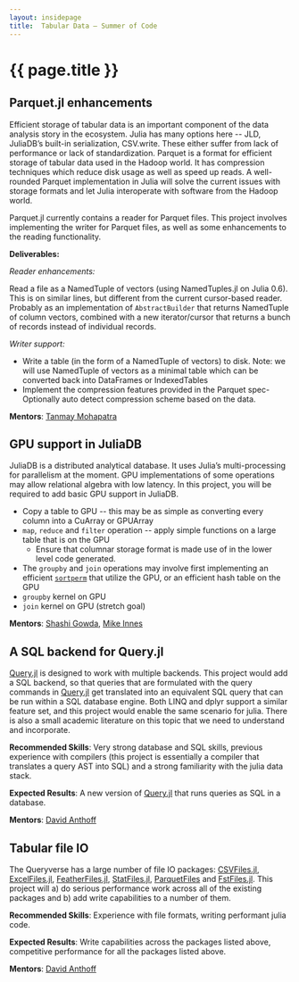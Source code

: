 ```yaml
---
layout: insidepage
title:  Tabular Data – Summer of Code
---
```


# {{ page.title }}

## Parquet.jl enhancements

Efficient storage of tabular data is an important component of the data analysis story in the ecosystem. Julia has many options here -- JLD, JuliaDB’s built-in serialization, CSV.write. These either suffer from lack of performance or lack of standardization. Parquet is a format for efficient storage of tabular data used in the Hadoop world. It has compression techniques which reduce disk usage as well as speed up reads. A well-rounded Parquet implementation in Julia will solve the current issues with storage formats and let Julia interoperate with software from the Hadoop world.

Parquet.jl currently contains a reader for Parquet files. This project involves implementing the writer for Parquet files, as well as some enhancements to the reading functionality.

**Deliverables:**

_Reader enhancements:_

Read a file as a NamedTuple of vectors (using NamedTuples.jl on Julia 0.6). This is on similar lines, but different from the current cursor-based reader. Probably as an implementation of `AbstractBuilder` that returns NamedTuple of column vectors, combined with a new iterator/cursor that returns a bunch of records instead of individual records.

_Writer support:_

- Write a table (in the form of a NamedTuple of vectors) to disk.
  Note: we will use NamedTuple of vectors as a minimal table which can be converted back into DataFrames or IndexedTables
- Implement the compression features provided in the Parquet spec-
Optionally auto detect compression scheme based on the data.

**Mentors**: [Tanmay Mohapatra](https://github.com/tanmaykm)

## GPU support in JuliaDB

JuliaDB is a distributed analytical database. It uses Julia’s multi-processing for parallelism at the moment. GPU implementations of some operations may allow relational algebra with low latency. In this project, you will be required to add basic GPU support in JuliaDB.

- Copy a table to GPU -- this may be as simple as converting every column into a CuArray or GPUArray
- `map`, `reduce` and `filter` operation -- apply simple functions on a large table that is on the GPU
  - Ensure that columnar storage format is made use of in the lower level code generated.
- The `groupby` and `join` operations may involve first implementing an efficient [`sortperm`](https://docs.julialang.org/en/v1/base/sort/#Base.sortperm) that utilize the GPU, or an efficient hash table on the GPU
- `groupby` kernel on GPU
- `join` kernel on GPU (stretch goal)

**Mentors**: [Shashi Gowda](https://shashi.github.io), [Mike Innes](http://mikeinnes.github.io/)

## A SQL backend for Query.jl

[Query.jl](https://github.com/davidanthoff/Query.jl) is designed to work
with multiple backends. This project would add a SQL backend, so that queries
that are formulated with the query commands in [Query.jl](https://github.com/davidanthoff/Query.jl)
get translated into an equivalent SQL query that can be run within a
SQL database engine. Both LINQ and dplyr support a similar feature set,
and this project would enable the same scenario for julia. There is also
a small academic literature on this topic that we need to understand and
incorporate.

**Recommended Skills**: Very strong database and SQL skills, previous
experience with compilers (this project is essentially a compiler that
translates a query AST into SQL) and a strong familiarity with the julia
data stack.

**Expected Results**: A new version of [Query.jl](https://github.com/davidanthoff/Query.jl)
that runs queries as SQL in a database.

**Mentors**: [David Anthoff](https://github.com/davidanthoff)

## Tabular file IO

The Queryverse has a large number of file IO packages: [CSVFiles.jl](https://github.com/davidanthoff/CSVFiles.jl),
[ExcelFiles.jl](https://github.com/davidanthoff/ExcelFiles.jl), [FeatherFiles.jl](https://github.com/davidanthoff/FeatherFiles.jl),
[StatFiles.jl](https://github.com/davidanthoff/StatFiles.jl), [ParquetFiles](https://github.com/davidanthoff/ParquetFiles.jl)
and [FstFiles.jl](https://github.com/davidanthoff/FstFiles.jl). This project
will a) do serious performance work across all of the existing packages and
b) add write capabilities  to a number of them.

**Recommended Skills**: Experience with file formats, writing performant
julia code.

**Expected Results**: Write capabilities across the packages listed above,
competitive performance for all the packages listed above.

**Mentors**: [David Anthoff](https://github.com/davidanthoff)

